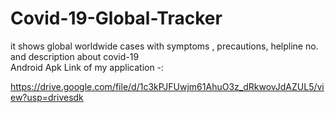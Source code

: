 # Covid-19-Global-Tracker
it shows global worldwide cases with symptoms , precautions, helpline no. and description about covid-19  
Android Apk Link of my application -:

https://drive.google.com/file/d/1c3kPJFUwjm61AhuO3z_dRkwovJdAZUL5/view?usp=drivesdk




